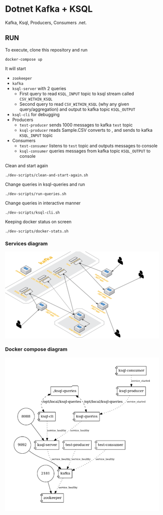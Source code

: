 # Dotnet Kafka + KSQL
Kafka, Ksql, Producers, Consumers .net.


## RUN
To execute, clone this repository and run

```
docker-compose up
```

It will start
- `zookeeper`
- `kafka`
- `ksql-server` with 2 queries
  - First query to read `KSQL_INPUT` topic to ksql stream called `CSV_WITHIN_KSQL`
  - Second query to read `CSV_WITHIN_KSQL` (why any given query/aggregation) and output to kafka topic `KSQL_OUTPUT`
- `ksql-cli` for debugging
- Producers
  - `test-producer` sends 1000 messages to kafka `test` topic
  - `ksql-producer` reads Sample.CSV converts to , and sends to kafka `KSQL_INPUT` topic
- Consumers
  - `test-consumer` listens to `test` topic and outputs messages to console
  - `ksql-consumer` queries messages from kafka topic `KSQL_OUTPUT` to console





Clean and start again
```
./dev-scripts/clean-and-start-again.sh
```


Change queries in ksql-queries and run
```
./dev-scripts/run-queries.sh
```


Change queries in interactive manner
```
./dev-scripts/ksql-cli.sh
```

Keeping docker status on screen
```
./dev-scripts/docker-stats.sh
```

### Services diagram
![services diagram](https://github.com/hasnat/dotnet-ksql/raw/master/README.png)


### Docker compose diagram
![docker-compose](https://github.com/hasnat/dotnet-ksql/raw/master/docker-compose.png)
